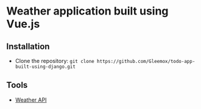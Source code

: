 # Weather application built using Vue.js

## Installation
- Clone the repository: `git clone https://github.com/Gleemox/todo-app-built-using-django.git`

## Tools
- [Weather API](https://www.openweathermap.org/api)
